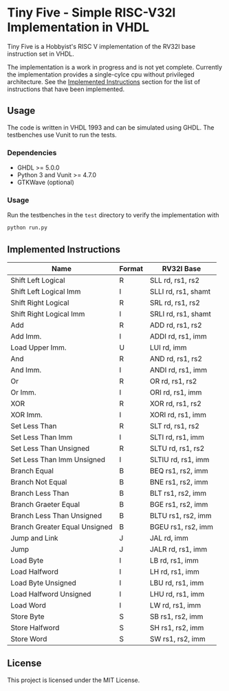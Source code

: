# Tiny Five - Simple RISC-V32I Implementation in VHDL

Tiny Five is a Hobbyist's RISC V implementation of the RV32I base instruction set in VHDL.

The implementation is a work in progress and is not yet complete. Currently the implementation provides a single-cylce cpu without privileged architecture. See the [Implemented Instructions](#implemented-instructions) section for the list of instructions that have been implemented.

## Usage

The code is written in VHDL 1993 and can be simulated using GHDL. The testbenches use Vunit to run the tests.

### Dependencies

- GHDL >= 5.0.0
- Python 3 and Vunit >= 4.7.0
- GTKWave (optional)

### Usage

Run the testbenches in the `test` directory to verify the implementation with

```bash
python run.py
```

## Implemented Instructions

| Name                          | Format | RV32I Base          |
| ----------------------------- | ------ | ------------------- |
| Shift Left Logical            | R      | SLL rd, rs1, rs2    |
| Shift Left Logical Imm        | I      | SLLI rd, rs1, shamt |
| Shift Right Logical           | R      | SRL rd, rs1, rs2    |
| Shift Right Logical Imm       | I      | SRLI rd, rs1, shamt |
| Add                           | R      | ADD rd, rs1, rs2    |
| Add Imm.                      | I      | ADDI rd, rs1, imm   |
| Load Upper Imm.               | U      | LUI rd, imm         |
| And                           | R      | AND rd, rs1, rs2    |
| And Imm.                      | I      | ANDI rd, rs1, imm   |
| Or                            | R      | OR rd, rs1, rs2     |
| Or Imm.                       | I      | ORI rd, rs1, imm    |
| XOR                           | R      | XOR rd, rs1, rs2    |
| XOR Imm.                      | I      | XORI rd, rs1, imm   |
| Set Less Than                 | R      | SLT rd, rs1, rs2    |
| Set Less Than Imm             | I      | SLTI rd, rs1, imm   |
| Set Less Than Unsigned        | R      | SLTU rd, rs1, rs2   |
| Set Less Than Imm Unsigned    | I      | SLTIU rd, rs1, imm  |
| Branch Equal                  | B      | BEQ rs1, rs2, imm   |
| Branch Not Equal              | B      | BNE rs1, rs2, imm   |
| Branch Less Than              | B      | BLT rs1, rs2, imm   |
| Branch Graeter Equal          | B      | BGE rs1, rs2, imm   |
| Branch Less Than Unsigned     | B      | BLTU rs1, rs2, imm  |
| Branch Greater Equal Unsigned | B      | BGEU rs1, rs2, imm  |
| Jump and Link                 | J      | JAL rd, imm         |
| Jump                          | J      | JALR rd, rs1, imm   |
| Load Byte                     | I      | LB rd, rs1, imm     |
| Load Halfword                 | I      | LH rd, rs1, imm     |
| Load Byte Unsigned            | I      | LBU rd, rs1, imm    |
| Load Halfword Unsigned        | I      | LHU rd, rs1, imm    |
| Load Word                     | I      | LW rd, rs1, imm     |
| Store Byte                    | S      | SB rs1, rs2, imm    |
| Store Halfword                | S      | SH rs1, rs2, imm    |
| Store Word                    | S      | SW rs1, rs2, imm    |

## License

This project is licensed under the MIT License.

